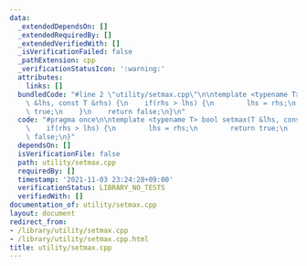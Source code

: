 ```yaml
---
data:
  _extendedDependsOn: []
  _extendedRequiredBy: []
  _extendedVerifiedWith: []
  _isVerificationFailed: false
  _pathExtension: cpp
  _verificationStatusIcon: ':warning:'
  attributes:
    links: []
  bundledCode: "#line 2 \"utility/setmax.cpp\"\n\ntemplate <typename T> bool setmax(T\
    \ &lhs, const T &rhs) {\n    if(rhs > lhs) {\n        lhs = rhs;\n        return\
    \ true;\n    }\n    return false;\n}\n"
  code: "#pragma once\n\ntemplate <typename T> bool setmax(T &lhs, const T &rhs) {\n\
    \    if(rhs > lhs) {\n        lhs = rhs;\n        return true;\n    }\n    return\
    \ false;\n}"
  dependsOn: []
  isVerificationFile: false
  path: utility/setmax.cpp
  requiredBy: []
  timestamp: '2021-11-03 23:24:28+09:00'
  verificationStatus: LIBRARY_NO_TESTS
  verifiedWith: []
documentation_of: utility/setmax.cpp
layout: document
redirect_from:
- /library/utility/setmax.cpp
- /library/utility/setmax.cpp.html
title: utility/setmax.cpp
---
```

